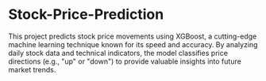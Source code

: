 # Stock-Price-Prediction
This project predicts stock price movements using XGBoost, a cutting-edge machine learning technique known for its speed and accuracy. By analyzing daily stock data and technical indicators, the model classifies price directions (e.g., "up" or "down") to provide valuable insights into future market trends.

